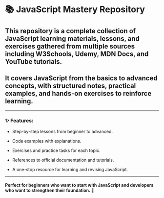 # 📚 JavaScript Mastery Repository
## This repository is a complete collection of JavaScript learning materials, lessons, and exercises gathered from multiple sources including W3Schools, Udemy, MDN Docs, and YouTube tutorials.
## It covers JavaScript from the basics to advanced concepts, with structured notes, practical examples, and hands-on exercises to reinforce learning.
---
### ✨ Features:

- Step-by-step lessons from beginner to advanced.

- Code examples with explanations.

- Exercises and practice tasks for each topic.

- References to official documentation and tutorials.

- A one-stop resource for learning and revising JavaScript.
---
#### Perfect for beginners who want to start with JavaScript and developers who want to strengthen their foundation. 🚀
